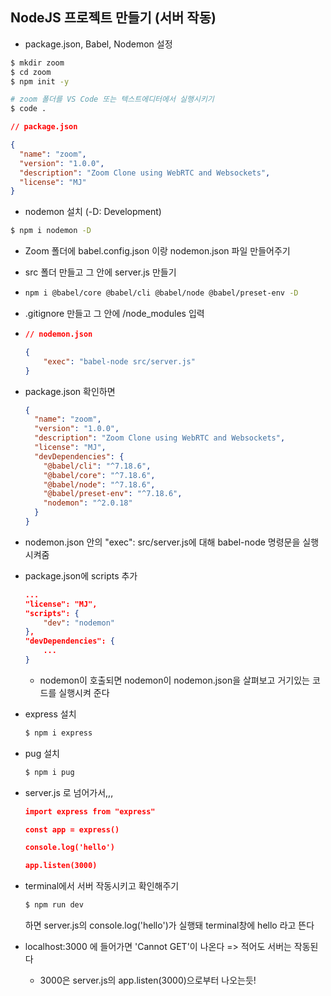 ## NodeJS 프로젝트 만들기 (서버 작동)

- package.json, Babel, Nodemon 설정



```bash
$ mkdir zoom
$ cd zoom
$ npm init -y

# zoom 폴더를 VS Code 또는 텍스트에디터에서 실행시키기
$ code .
```



```json
// package.json

{
  "name": "zoom",
  "version": "1.0.0",
  "description": "Zoom Clone using WebRTC and Websockets",
  "license": "MJ"
}
```



- nodemon 설치 (-D: Development)

```bash
$ npm i nodemon -D
```



- Zoom 폴더에 babel.config.json 이랑 nodemon.json 파일 만들어주기

  

- src 폴더 만들고 그 안에 server.js 만들기

  

- ```bash
  npm i @babel/core @babel/cli @babel/node @babel/preset-env -D
  ```

  

- .gitignore 만들고 그 안에 /node_modules 입력



- ```json
  // nodemon.json
  
  {
      "exec": "babel-node src/server.js"
  }
  ```



- package.json 확인하면

  ```json
  {
    "name": "zoom",
    "version": "1.0.0",
    "description": "Zoom Clone using WebRTC and Websockets",
    "license": "MJ",
    "devDependencies": {
      "@babel/cli": "^7.18.6",
      "@babel/core": "^7.18.6",
      "@babel/node": "^7.18.6",
      "@babel/preset-env": "^7.18.6",
      "nodemon": "^2.0.18"
    }
  }
  ```



- nodemon.json 안의 "exec": src/server.js에 대해 babel-node 명령문을 실행시켜줌



- package.json에 scripts 추가

  ```json
  ...
  "license": "MJ",
  "scripts": {
      "dev": "nodemon"
  },
  "devDependencies": {
      ...
  }
  ```

  - nodemon이 호출되면 nodemon이 nodemon.json을 살펴보고 거기있는 코드를 실행시켜 준다



- express 설치

  ```bash
  $ npm i express
  ```

- pug 설치

  ```bash
  $ npm i pug
  ```



- server.js 로 넘어가서,,,

  ```json
  import express from "express"
  
  const app = express()
  
  console.log('hello')
  
  app.listen(3000)
  ```



- terminal에서 서버 작동시키고 확인해주기

  ```bash
  $ npm run dev
  ```

  하면 server.js의 console.log('hello')가 실행돼 terminal창에 hello 라고 뜬다



- localhost:3000 에 들어가면 'Cannot GET'이 나온다 => 적어도 서버는 작동된다
  - 3000은 server.js의 app.listen(3000)으로부터 나오는듯!